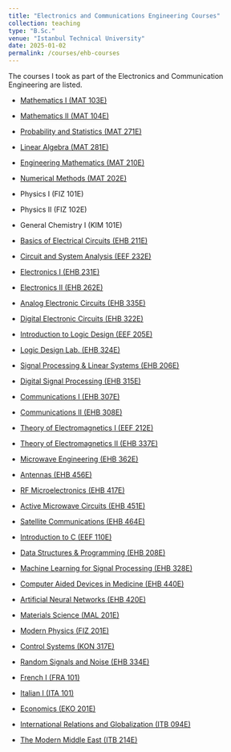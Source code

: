 ```yaml
---
title: "Electronics and Communications Engineering Courses"
collection: teaching
type: "B.Sc."
venue: "Istanbul Technical University"
date: 2025-01-02
permalink: /courses/ehb-courses
---
```

The courses I took as part of the Electronics and Communication Engineering are listed.


* [Mathematics I (MAT 103E)](https://mega.nz/folder/3TZ0BAhZ#ODIV8tvpAg8I-DaFU_txmw)
* [Mathematics II (MAT 104E)](https://mega.nz/folder/PagCSKLC#t1CBd2vGOO95MOSbqsbDLw)
* [Probability and Statistics (MAT 271E)](https://mega.nz/folder/SDJDiYKI#TgcBsAXXyv9XRO9PXDrxOQ)
* [Linear Algebra (MAT 281E)](https://mega.nz/folder/zSwymDyC#Ajjo8xdsPmJU1Cd7FzSpWg)
* [Engineering Mathematics (MAT 210E)](https://mega.nz/folder/7OpHVZ4C#i-cg_am8Ipgs4Q0lAbehcQ)
* [Numerical Methods (MAT 202E)](https://mega.nz/folder/CaBy3QKA#KtEWjH603XImcXCIBkkKFA)
  
* Physics I (FIZ 101E)
* Physics II (FIZ 102E)
* General Chemistry I (KIM 101E)
  
* [Basics of Electrical Circuits (EHB 211E)](https://mega.nz/folder/2KY1HTaD#zna9M00ENa5BoGTjKN4BCQ)
* [Circuit and System Analysis (EEF 232E)](https://mega.nz/folder/LGRWySoD#DyrdUYLYau8N-J9MKMQRpA)
* [Electronics I (EHB 231E)](https://mega.nz/folder/KDARGIwA#TnUUQ0ca8YDEG4fgtvS5mg)
* [Electronics II (EHB 262E)](https://mega.nz/folder/eWQnkA5R#qgrAGKsZtKQc6yFJdPmIFA)
* [Analog Electronic Circuits (EHB 335E)](https://mega.nz/folder/aOJhjILI#CGQqahftYKr8Z6d-5ahYCA)
* [Digital Electronic Circuits (EHB 322E)](https://mega.nz/folder/DPQ03IjB#5AYsg6TstkqvwBtraH0B8A)
* [Introduction to Logic Design (EEF 205E)](https://mega.nz/folder/ebwUHL4L#QniPMQ5x0rvoJ4ZL27OXmg)
* [Logic Design Lab. (EHB 324E)](https://mega.nz/folder/jD5hlb6S#6B3rh8WzcD3SWhqu5J94Zw)
* [Signal Processing & Linear Systems (EHB 206E)](https://mega.nz/folder/nbBRURAL#-A4IaSmfLCnia0sQVirH7Q)
* [Digital Signal Processing (EHB 315E)](https://mega.nz/folder/3G4USRjJ#vf0sWmRIlm7OVu9IfR-Mmw)
* [Communications I (EHB 307E)](https://mega.nz/folder/CDBw1TaJ#T1ukoweS3nAdtnx_gco_oA)
* [Communications II (EHB 308E)](https://mega.nz/folder/CXBHhQDJ#jy1yVS4LxxpDRQo-o5sgtg)
* [Theory of Electromagnetics I (EEF 212E)](https://mega.nz/folder/GXBSUBpL#Wgf2_K_rheAjnYc5JIHgew)
* [Theory of Electromagnetics II (EHB 337E)](https://mega.nz/folder/qSxiSBYQ#S31tFARw388-wQAiTb2WcA)
* [Microwave Engineering (EHB 362E)](https://mega.nz/folder/LD4m1B6I#eewtQ875ojFRf6DsWfdIZQ)
* [Antennas (EHB 456E)](https://mega.nz/folder/qf5DALAJ#Jfu_wsLFdD9axqipxKEUGw)
* [RF Microelectronics (EHB 417E)](https://mega.nz/folder/CSQRTAxS#hqc8qK7FwZhNYesjbN_rxA)
* [Active Microwave Circuits (EHB 451E)](https://mega.nz/folder/PWp3wBKb#kQREuUfuRJYAUK3WPqja3A)
* [Satellite Communications (EHB 464E)](https://mega.nz/folder/7aJQDIbC#QaMgp8xMGc0H6SRcEDVwEA)

* [Introduction to C (EEF 110E)](https://mega.nz/folder/LOgVRIJZ#6IDHBiKeIzDQyEpNrcqz4w)
* [Data Structures & Programming (EHB 208E)](https://mega.nz/folder/SDhwDQTL#Zd6TPt2wC1HvOZfBgzwLSg)
* [Machine Learning for Signal Processing (EHB 328E)](https://mega.nz/folder/OSYGWayS#5MttErHUjr8eg5swyS41ig)
* [Computer Aided Devices in Medicine (EHB 440E)](https://mega.nz/folder/rehiVJwZ#_SFivM3HhZLe1AvshJm65w)
* [Artificial Neural Networks (EHB 420E)](https://mega.nz/folder/GK5UDAyQ#9yoKxIGzkO459K4s-grSJQ)

* [Materials Science (MAL 201E)](https://mega.nz/folder/KSIVkKYY#pjvxS4wSny5z72SgU87fZg)
* [Modern Physics (FIZ 201E)](https://mega.nz/folder/DWInjDCL#OZwCy0jAyDIO6vBiTJ0LgQ)
* [Control Systems (KON 317E)](https://mega.nz/folder/zKYnmSqL#dt6gqHzzSWBOF8J7ijpNLA)
* [Random Signals and Noise (EHB 334E)](https://mega.nz/folder/yahFnZpS#5l71cgEKykelAVE3oiUfEg)

* [French I (FRA 101)](https://mega.nz/folder/yOY0XCKK#9qw8h-GkPVzsK1iwwJHRIw)
* [Italian I (ITA 101)](https://mega.nz/folder/raIUzbZI#nZI6PZG23WUicAlR4i3KHg)
* [Economics (EKO 201E)](https://mega.nz/folder/eTJimAwb#CrUSO8pdP79-Fth7cO_xuQ)
* [International Relations and Globalization (ITB 094E)](https://mega.nz/folder/uHZwEaKa#SldTjUw0n_46jCeEzzzJug)
* [The Modern Middle East (ITB 214E)](https://mega.nz/folder/HGY0TJzZ#77Tbg4tp4yYMvTHCIDsyOg)
  

  
